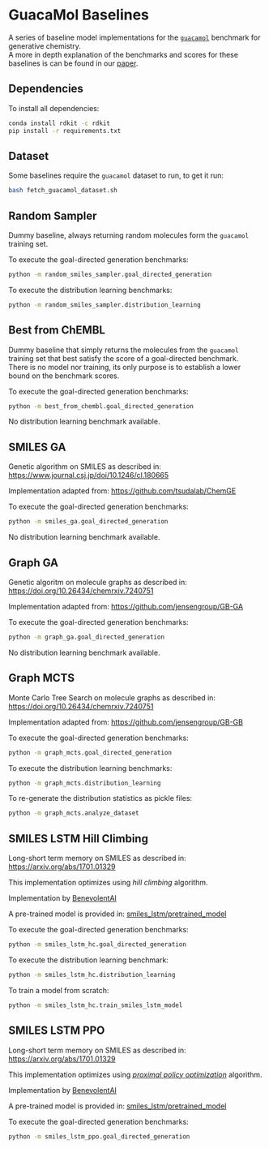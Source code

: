 # GuacaMol Baselines

A series of baseline model implementations for the [`guacamol`](https://github.com/BenevolentAI/guacamol) benchmark 
for generative chemistry.  
A more in depth explanation of the benchmarks and scores for these baselines is 
can be found in our [paper](https://arxiv.org/abs/1811.09621).

## Dependencies
To install all dependencies:
```bash
conda install rdkit -c rdkit
pip install -r requirements.txt
```


## Dataset
Some baselines require the `guacamol` dataset to run, to get it run:
```bash
bash fetch_guacamol_dataset.sh
```


## Random Sampler
Dummy baseline, always returning random molecules form the `guacamol` training set.

To execute the goal-directed generation benchmarks:
```bash
python -m random_smiles_sampler.goal_directed_generation
```

To execute the distribution learning benchmarks:
```bash
python -m random_smiles_sampler.distribution_learning
```


## Best from ChEMBL
Dummy baseline that simply returns the molecules from the `guacamol` 
training set that best satisfy the score of a goal-directed benchmark.  
There is no model nor training, its only purpose is to establish a lower bound
on the benchmark scores.

To execute the goal-directed generation benchmarks:
```bash
python -m best_from_chembl.goal_directed_generation
```

No distribution learning benchmark available.


## SMILES GA
Genetic algorithm on SMILES as described in: https://www.journal.csj.jp/doi/10.1246/cl.180665  

Implementation adapted from: https://github.com/tsudalab/ChemGE

To execute the goal-directed generation benchmarks:
```bash
python -m smiles_ga.goal_directed_generation
```

No distribution learning benchmark available.


## Graph GA
Genetic algoritm on molecule graphs as described in: https://doi.org/10.26434/chemrxiv.7240751  

Implementation adapted from: https://github.com/jensengroup/GB-GA  

To execute the goal-directed generation benchmarks:
```bash
python -m graph_ga.goal_directed_generation
```

No distribution learning benchmark available.


## Graph MCTS
Monte Carlo Tree Search on molecule graphs as described in: https://doi.org/10.26434/chemrxiv.7240751  

Implementation adapted from: https://github.com/jensengroup/GB-GB  

To execute the goal-directed generation benchmarks:
```bash
python -m graph_mcts.goal_directed_generation
```

To execute the distribution learning benchmarks:
```bash
python -m graph_mcts.distribution_learning
```

To re-generate the distribution statistics as pickle files:
```bash
python -m graph_mcts.analyze_dataset
```


## SMILES LSTM Hill Climbing
Long-short term memory on SMILES as described in: https://arxiv.org/abs/1701.01329  

This implementation optimizes using *hill climbing* algorithm.  

Implementation by [BenevolentAI](https://benevolent.ai/)

A pre-trained model is provided in: [smiles_lstm/pretrained_model](https://github.com/BenevolentAI/guacamol_baselines/tree/master/smiles_lstm_hc/pretrained_model)  

To execute the goal-directed generation benchmarks: 
```bash
python -m smiles_lstm_hc.goal_directed_generation
```

To execute the distribution learning benchmark:
```bash
python -m smiles_lstm_hc.distribution_learning
```

To train a model from scratch:
```bash
python -m smiles_lstm_hc.train_smiles_lstm_model
```

## SMILES LSTM PPO
Long-short term memory on SMILES as described in: https://arxiv.org/abs/1701.01329  

This implementation optimizes using [*proximal policy optimization*](https://arxiv.org/pdf/1707.06347.pdf) algorithm.  

Implementation by [BenevolentAI](https://benevolent.ai/)

A pre-trained model is provided in: [smiles_lstm/pretrained_model](https://github.com/BenevolentAI/guacamol_baselines/tree/master/smiles_lstm_ppo/pretrained_model)  

To execute the goal-directed generation benchmarks: 
```bash
python -m smiles_lstm_ppo.goal_directed_generation
```

